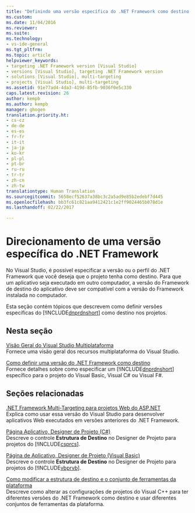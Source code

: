 ```yaml
---
title: "Definindo uma versão específica do .NET Framework como destino | Microsoft Docs"
ms.custom: 
ms.date: 11/04/2016
ms.reviewer: 
ms.suite: 
ms.technology:
- vs-ide-general
ms.tgt_pltfrm: 
ms.topic: article
helpviewer_keywords:
- targeting .NET Framework version [Visual Studio]
- versions [Visual Studio], targeting .NET Framework version
- solutions [Visual Studio], multi-targeting
- projects [Visual Studio], multi-targeting
ms.assetid: 91e77ad4-4da3-419d-85fb-9036f0e5c330
caps.latest.revision: 26
author: kempb
ms.author: kempb
manager: ghogen
translation.priority.ht:
- cs-cz
- de-de
- es-es
- fr-fr
- it-it
- ja-jp
- ko-kr
- pl-pl
- pt-br
- ru-ru
- tr-tr
- zh-cn
- zh-tw
translationtype: Human Translation
ms.sourcegitcommit: 5658ecf52637a38bc3c2a5ad9e85b2edebf7d445
ms.openlocfilehash: bb3fc61c821aa9412421c1e2ff9024465b078d1e
ms.lasthandoff: 02/22/2017

---
```

# <a name="targeting-a-specific-net-framework-version"></a>Direcionamento de uma versão específica do .NET Framework
No Visual Studio, é possível especificar a versão ou o perfil do .NET Framework que você deseja que o projeto tenha como destino. Para que um aplicativo seja executado em outro computador, a versão do Framework de destino do aplicativo deve ser compatível com a versão do Framework instalada no computador.  
  
 Esta seção contém tópicos que descrevem como definir versões específicas do [!INCLUDE[dnprdnshort](../code-quality/includes/dnprdnshort_md.md)] como destino nos projetos.  
  
## <a name="in-this-section"></a>Nesta seção  
 [Visão Geral do Visual Studio Multiplataforma](../ide/visual-studio-multi-targeting-overview.md)  
 Fornece uma visão geral dos recursos multiplataforma do Visual Studio.  
  
 [Como definir uma versão do .NET Framework como destino](../ide/how-to-target-a-version-of-the-dotnet-framework.md)  
 Fornece detalhes sobre como especificar um [!INCLUDE[dnprdnshort](../code-quality/includes/dnprdnshort_md.md)] específico para o projeto do Visual Basic, Visual C# ou Visual F#.  
  
## <a name="related-sections"></a>Seções relacionadas  
 [.NET Framework Multi-Targeting para projetos Web do ASP.NET](http://msdn.microsoft.com/Library/8b8145a9-62f6-4fc4-8a83-47b0487cbe76)  
 Explica como usar essa versão do Visual Studio para desenvolver aplicativos Web executados em versões anteriores do .NET Framework.  
  
 [Página Aplicativo, Designer de Projeto (C#)](../ide/reference/application-page-project-designer-csharp.md)  
 Descreve o controle **Estrutura de Destino** no Designer de Projeto para projetos do [!INCLUDE[csprcs](../data-tools/includes/csprcs_md.md)].  
  
 [Página de Aplicativo, Designer de Projeto (Visual Basic)](../ide/reference/application-page-project-designer-visual-basic.md)  
 Descreve o controle **Estrutura de Destino** no Designer de Projeto para projetos do [!INCLUDE[vbprvb](../code-quality/includes/vbprvb_md.md)].  
  
 [Como modificar a estrutura de destino e o conjunto de ferramentas da plataforma](http://msdn.microsoft.com/Library/031b1d54-e6e1-4da7-9868-3e75a87d9ffe)  
 Descreve como alterar as configurações de projetos do Visual C++ para ter diferentes versões do .NET Framework como destino e usar diferentes conjuntos de ferramentas da plataforma.
